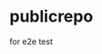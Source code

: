 # publicrepo
for e2e test






























































































































































































































































































































































































































































































































































































































































































































































































































































































































































